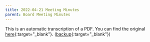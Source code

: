 ```yaml
---
title: 2022-04-21 Meeting Minutes
parent: Board Meeting Minutes
---
```


This is an automatic transcription of a PDF. You can find the original [here](https://www.epmfl.net/_files/ugd/4ba896_5256187e32164e6f8c3850459ef314f1.pdf){:target="_blank"}. ([backup](https://drive.google.com/file/d/1ZztRgCLM2NmLbepCUc-ynupePDYZLpJH/view?usp=sharing){:target="_blank"})